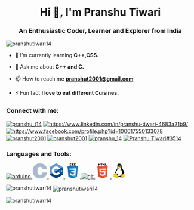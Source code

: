 <h1 align="center">Hi 👋, I'm Pranshu Tiwari</h1>
<h3 align="center">An Enthusiastic Coder, Learner and Explorer from India</h3>

<p align="left"> <img src="https://komarev.com/ghpvc/?username=pranshutiwari14&label=Profile%20views&color=0e75b6&style=flat" alt="pranshutiwari14" /> </p>

- 🌱 I’m currently learning **C++,CSS.**

- 💬 Ask me about **C++ and C.**

- 📫 How to reach me **pranshut2001@gmail.com**

- ⚡ Fun fact **I love to eat different Cuisines.**

<h3 align="left">Connect with me:</h3>
<p align="left">
<a href="https://twitter.com/pranshu_t14" target="blank"><img align="center" src="https://cdn.jsdelivr.net/npm/simple-icons@3.0.1/icons/twitter.svg" alt="pranshu_t14" height="30" width="40" /></a>
<a href="https://linkedin.com/in/https://www.linkedin.com/in/pranshu-tiwari-4683a21b9/" target="blank"><img align="center" src="https://cdn.jsdelivr.net/npm/simple-icons@3.0.1/icons/linkedin.svg" alt="https://www.linkedin.com/in/pranshu-tiwari-4683a21b9/" height="30" width="40" /></a>
<a href="https://fb.com/https://www.facebook.com/profile.php?id=100017550133078" target="blank"><img align="center" src="https://cdn.jsdelivr.net/npm/simple-icons@3.0.1/icons/facebook.svg" alt="https://www.facebook.com/profile.php?id=100017550133078" height="30" width="40" /></a>
<a href="https://www.codechef.com/users/pranshut2001" target="blank"><img align="center" src="https://cdn.jsdelivr.net/npm/simple-icons@3.1.0/icons/codechef.svg" alt="pranshut2001" height="30" width="40" /></a>
<a href="https://www.hackerrank.com/pranshut2001" target="blank"><img align="center" src="https://cdn.jsdelivr.net/npm/simple-icons@3.0.1/icons/hackerrank.svg" alt="pranshut2001" height="30" width="40" /></a>
<a href="https://codeforces.com/profile/pranshu_14" target="blank"><img align="center" src="https://cdn.jsdelivr.net/npm/simple-icons@3.0.1/icons/codeforces.svg" alt="pranshu_14" height="30" width="40" /></a>
<a href="https://discord.gg/Pranshu Tiwari#3514" target="blank"><img align="center" src="https://cdn.jsdelivr.net/npm/simple-icons@3.0.1/icons/discord.svg" alt="Pranshu Tiwari#3514" height="30" width="40" /></a>
</p>

<h3 align="left">Languages and Tools:</h3>
<p align="left"> <a href="https://www.arduino.cc/" target="_blank"> <img src="https://cdn.worldvectorlogo.com/logos/arduino-1.svg" alt="arduino" width="40" height="40"/> </a> <a href="https://www.cprogramming.com/" target="_blank"> <img src="https://raw.githubusercontent.com/devicons/devicon/master/icons/c/c-original.svg" alt="c" width="40" height="40"/> </a> <a href="https://www.w3schools.com/cpp/" target="_blank"> <img src="https://raw.githubusercontent.com/devicons/devicon/master/icons/cplusplus/cplusplus-original.svg" alt="cplusplus" width="40" height="40"/> </a> <a href="https://www.w3schools.com/css/" target="_blank"> <img src="https://raw.githubusercontent.com/devicons/devicon/master/icons/css3/css3-original-wordmark.svg" alt="css3" width="40" height="40"/> </a> <a href="https://git-scm.com/" target="_blank"> <img src="https://www.vectorlogo.zone/logos/git-scm/git-scm-icon.svg" alt="git" width="40" height="40"/> </a> <a href="https://www.w3.org/html/" target="_blank"> <img src="https://raw.githubusercontent.com/devicons/devicon/master/icons/html5/html5-original-wordmark.svg" alt="html5" width="40" height="40"/> </a> <a href="https://www.linux.org/" target="_blank"> <img src="https://raw.githubusercontent.com/devicons/devicon/master/icons/linux/linux-original.svg" alt="linux" width="40" height="40"/> </a> </p>

<p><img align="left" src="https://github-readme-stats.vercel.app/api/top-langs?username=pranshutiwari14&show_icons=true&locale=en&layout=compact" alt="pranshutiwari14" /></p>

<p>&nbsp;<img align="center" src="https://github-readme-stats.vercel.app/api?username=pranshutiwari14&show_icons=true&locale=en" alt="pranshutiwari14" /></p>

<p><img align="center" src="https://github-readme-streak-stats.herokuapp.com/?user=pranshutiwari14&" alt="pranshutiwari14" /></p>
